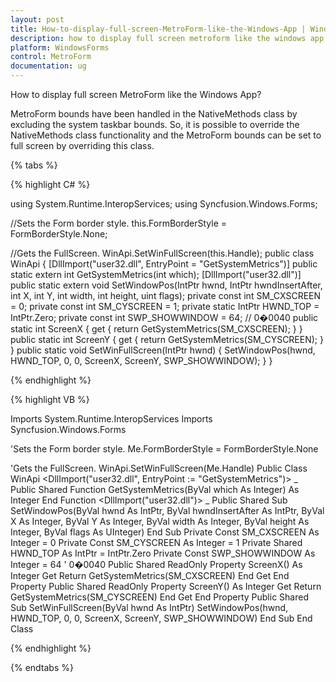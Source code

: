 ```yaml
---
layout: post
title: How-to-display-full-screen-MetroForm-like-the-Windows-App | WindowsForms | Syncfusion
description: how to display full screen metroform like the windows app
platform: WindowsForms
control: MetroForm
documentation: ug
---
```


How to display full screen MetroForm like the Windows App?

MetroForm bounds have been handled in the NativeMethods class by excluding the system taskbar bounds. So, it is possible to override the NativeMethods class functionality and the MetroForm bounds can be set to full screen by overriding this class. 

{% tabs %}

{% highlight C# %}

using System.Runtime.InteropServices;
using Syncfusion.Windows.Forms;

//Sets the Form border style.
this.FormBorderStyle = FormBorderStyle.None;

//Gets the FullScreen.
WinApi.SetWinFullScreen(this.Handle);
public class WinApi
{
    [DllImport("user32.dll", EntryPoint = "GetSystemMetrics")]
    public static extern int GetSystemMetrics(int which);
    [DllImport("user32.dll")]
    public static extern void SetWindowPos(IntPtr hwnd, IntPtr hwndInsertAfter, int X, int Y, int width, int height, uint flags);
    private const int SM_CXSCREEN = 0;
    private const int SM_CYSCREEN = 1;
    private static IntPtr HWND_TOP = IntPtr.Zero;
    private const int SWP_SHOWWINDOW = 64; // 0�0040
    public static int ScreenX
    {
        get { return GetSystemMetrics(SM_CXSCREEN); }
    }
    public static int ScreenY
    {
        get { return GetSystemMetrics(SM_CYSCREEN); }
    }
    public static void SetWinFullScreen(IntPtr hwnd)
    {
        SetWindowPos(hwnd, HWND_TOP, 0, 0, ScreenX, ScreenY, SWP_SHOWWINDOW);
    }
}

{% endhighlight %}

{% highlight VB %}

Imports System.Runtime.InteropServices
Imports Syncfusion.Windows.Forms

'Sets the Form border style.
Me.FormBorderStyle = FormBorderStyle.None

'Gets the FullScreen.
WinApi.SetWinFullScreen(Me.Handle)
Public Class WinApi
      <DllImport("user32.dll", EntryPoint := "GetSystemMetrics")> _
      Public Shared Function GetSystemMetrics(ByVal which As Integer) As Integer
      End Function
      <DllImport("user32.dll")> _
      Public Shared Sub SetWindowPos(ByVal hwnd As IntPtr, ByVal hwndInsertAfter As IntPtr, ByVal X As Integer, ByVal Y As Integer, ByVal width As Integer, ByVal height As Integer, ByVal flags As UInteger)
      End Sub
      Private Const SM_CXSCREEN As Integer = 0
      Private Const SM_CYSCREEN As Integer = 1
      Private Shared HWND_TOP As IntPtr = IntPtr.Zero
      Private Const SWP_SHOWWINDOW As Integer = 64 ' 0�0040
      Public Shared ReadOnly Property ScreenX() As Integer
              Get
                     Return GetSystemMetrics(SM_CXSCREEN)
              End Get
      End Property
      Public Shared ReadOnly Property ScreenY() As Integer
              Get
                     Return GetSystemMetrics(SM_CYSCREEN)
              End Get
      End Property
      Public Shared Sub SetWinFullScreen(ByVal hwnd As IntPtr)
                      SetWindowPos(hwnd, HWND_TOP, 0, 0, ScreenX, ScreenY, SWP_SHOWWINDOW)
      End Sub
End Class
 
{% endhighlight %}

{% endtabs %}





 
